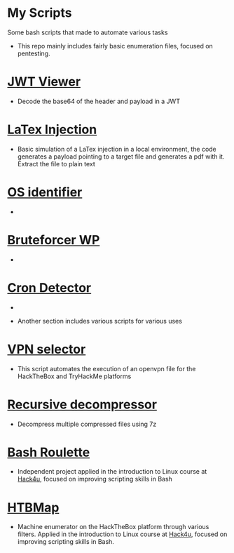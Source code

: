 # My Scripts
Some bash scripts that made to automate various tasks

- This repo mainly includes fairly basic enumeration files, focused on pentesting.

# **[JWT Viewer](https://github.com/JoseVazquez101/My-scr1pt5/blob/main/JWT-viewer.sh)**
- Decode the base64 of the header and payload in a JWT

# **[LaTex Injection](https://github.com/JoseVazquez101/My-scr1pt5/blob/main/LaTexInjection.sh)**
- Basic simulation of a LaTex injection in a local environment, the code generates a payload pointing to a target file and generates a pdf with it. Extract the file to plain text

# **[OS identifier](https://github.com/JoseVazquez101/My-scr1pt5/blob/main/OS_identifier.py)**
- 

# **[Bruteforcer WP](https://github.com/JoseVazquez101/My-scr1pt5/blob/main/README.md)**
-

# **[Cron Detector](https://github.com/JoseVazquez101/My-scr1pt5/blob/main/procron.sh)**
-


- Another section includes various scripts for various uses

# **[VPN selector](https://github.com/JoseVazquez101/My-scr1pt5/blob/main/vpn_selector.sh)**
- This script automates the execution of an openvpn file for the HackTheBox and TryHackMe platforms

# **[Recursive decompressor](https://github.com/JoseVazquez101/My-scr1pt5/blob/main/recursive_decompressor.sh)**
- Decompress multiple compressed files using 7z

# **[Bash Roulette](https://github.com/JoseVazquez101/My-scr1pt5/blob/main/roulette.sh)**
- Independent project applied in the introduction to Linux course at [Hack4u](https://hack4u.io/), focused on improving scripting skills in Bash

# **[HTBMap](https://github.com/JoseVazquez101/My-scr1pt5/blob/main/htbmap.sh)**
- Machine enumerator on the HackTheBox platform through various filters. Applied in the introduction to Linux course at [Hack4u](https://hack4u.io/), focused on improving scripting skills in Bash.
